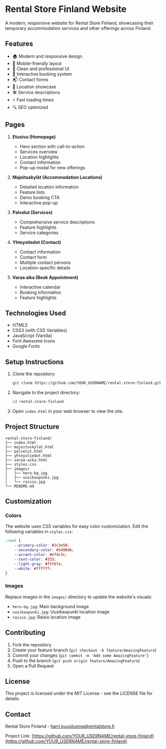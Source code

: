# Rental Store Finland Website

A modern, responsive website for Rental Store Finland, showcasing their temporary accommodation services and other offerings across Finland.

## Features

- 🏠 Modern and responsive design
- 📱 Mobile-friendly layout
- 🎨 Clean and professional UI
- 📅 Interactive booking system
- 📬 Contact forms
- 📍 Location showcase
- 🛠️ Service descriptions
- ⚡ Fast loading times
- 🔍 SEO optimized

## Pages

1. **Etusivu (Homepage)**
   - Hero section with call-to-action
   - Services overview
   - Location highlights
   - Contact information
   - Pop-up modal for new offerings

2. **Majoituskylät (Accommodation Locations)**
   - Detailed location information
   - Feature lists
   - Demo booking CTA
   - Interactive pop-up

3. **Palvelut (Services)**
   - Comprehensive service descriptions
   - Feature highlights
   - Service categories

4. **Yhteystiedot (Contact)**
   - Contact information
   - Contact form
   - Multiple contact persons
   - Location-specific details

5. **Varaa aika (Book Appointment)**
   - Interactive calendar
   - Booking information
   - Feature highlights

## Technologies Used

- HTML5
- CSS3 (with CSS Variables)
- JavaScript (Vanilla)
- Font Awesome Icons
- Google Fonts

## Setup Instructions

1. Clone the repository:
   ```bash
   git clone https://github.com/YOUR_USERNAME/rental-store-finland.git
   ```

2. Navigate to the project directory:
   ```bash
   cd rental-store-finland
   ```

3. Open `index.html` in your web browser to view the site.

## Project Structure

```
rental-store-finland/
├── index.html
├── majoituskylat.html
├── palvelut.html
├── yhteystiedot.html
├── varaa-aika.html
├── styles.css
├── images/
│   ├── hero-bg.jpg
│   ├── uusikaupunki.jpg
│   └── raisio.jpg
└── README.md
```

## Customization

### Colors
The website uses CSS variables for easy color customization. Edit the following variables in `styles.css`:

```css
:root {
    --primary-color: #2c3e50;
    --secondary-color: #3498db;
    --accent-color: #e74c3c;
    --text-color: #333;
    --light-gray: #f5f6fa;
    --white: #ffffff;
}
```

### Images
Replace images in the `images/` directory to update the website's visuals:
- `hero-bg.jpg`: Main background image
- `uusikaupunki.jpg`: Uusikaupunki location image
- `raisio.jpg`: Raisio location image

## Contributing

1. Fork the repository
2. Create your feature branch (`git checkout -b feature/AmazingFeature`)
3. Commit your changes (`git commit -m 'Add some AmazingFeature'`)
4. Push to the branch (`git push origin feature/AmazingFeature`)
5. Open a Pull Request

## License

This project is licensed under the MIT License - see the LICENSE file for details.

## Contact

Rental Store Finland - [harri.kuusiluoma@rentalstore.fi](mailto:harri.kuusiluoma@rentalstore.fi)

Project Link: [https://github.com/YOUR_USERNAME/rental-store-finland](https://github.com/YOUR_USERNAME/rental-store-finland) 